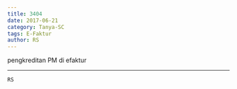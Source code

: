 ```yaml
---
title: 3404
date: 2017-06-21
category: Tanya-SC
tags: E-Faktur
author: RS
---
```


pengkreditan PM di efaktur

---



`RS`
